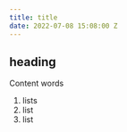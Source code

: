 ```yaml
---
title: title
date: 2022-07-08 15:08:00 Z
---
```


## heading

Content words

1. lists
2. list
3. list

